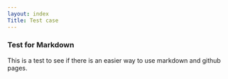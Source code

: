 ```yaml
---
layout: index
Title: Test case
---
```

### Test for Markdown

This is a test to see if there is an easier way to use markdown and github pages.
